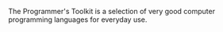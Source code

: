 The Programmer's Toolkit is a selection of very good computer programming languages for everyday use.

